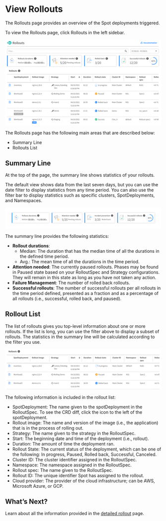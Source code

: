 # View Rollouts

The Rollouts page provides an overview of the Spot deployments triggered.

To view the Rollouts page, click Rollouts in the left sidebar.

<img src="/ocean-cd/_media/tutorials-rollouts-01.png" />

The Rollouts page has the following main areas that are described below:
- Summary Line
- Rollouts List

## Summary Line

At the top of the page, the summary line shows statistics of your rollouts.

The default view shows data from the last seven days, but you can use the date filter to display statistics from any time period. You can also use the filter bar to display statistics such as specific clusters, SpotDeployments, and Namespaces.

<img src="/ocean-cd/_media/tutorials-rollouts-04.png" />

The summary line provides the following statistics:
* **Rollout durations**:  
  - Median: The duration that has the median time of all the durations in the defined time period.
  - Avg.: The mean time of all the durations in the time period.
* **Attention needed**: The currently paused rollouts. Phases may be found in Paused state based on your RolloutSpec and Strategy configurations. They will remain in this state as long as you have not taken any action.
* **Failure Management**: The number of rolled back rollouts.
* **Successful rollouts**: The number of successful rollouts per all rollouts in the time period defined, presented as a fraction and as a percentage of all rollouts (i.e., successful, rolled back, and paused).

## Rollout List

 The list of rollouts gives you top-level information about one or more rollouts. If the list is long, you can use the filter above to display a subset of rollouts. The statistics in the summary line will be calculated according to the filter you use.

<img src="/ocean-cd/_media/tutorials-rollouts-03.png" />

The following information is included in the rollout list:
* SpotDeployment: The name given to the spotDeployment in the RolloutSpec. To see the CRD diff, click the icon to the left of the spotDeployment.
* Rollout image: The name and version of the image (i.e., the application) that is in the process of rolling out.
* Strategy: The name given to the strategy in the RolloutSpec.
* Start: The beginning date and time of the deployment (i.e., rollout).
* Duration: The amount of time the deployment ran.
* Rollout State: The current status of the deployment, which can be one of the following: In progress, Paused, Rolled back, Successful, Canceled.
* Cluster ID: The cluster identifier assigned in the RolloutSpec.
* Namespace: The namespace assigned in the RolloutSpec.
* Rollout spec: The name given to the RolloutSpec.
* Rollout ID: The unique identifier Spot has assigned to the rollout.
* Cloud provider: The provider of the cloud infrastructure; can be AWS, Microsoft Azure, or GCP.

## What’s Next?

Learn about all the information provided in the [detailed rollout](ocean-cd/tutorials/view-rollouts/detailed-rollout) page.
